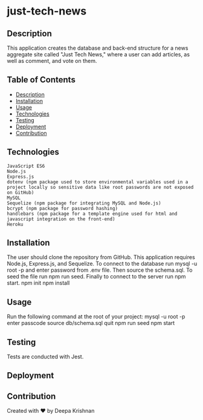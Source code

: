 # just-tech-news
## Description
This application creates the database and back-end structure for a news aggregate site called "Just Tech News," where a user can add articles, as well as comment, and vote on them.

## Table of Contents
  * [Description](#description)
  * [Installation](#installation)
  * [Usage](#usage)
  * [Technologies](#technologies)
  * [Testing](#testing)
  * [Deployment](#deployment)
  * [Contribution](#contribution)

## Technologies
    JavaScript ES6
    Node.js
    Express.js
    dotenv (npm package used to store environmental variables used in a project locally so sensitive data like root passwords are not exposed on GitHub)
    MySQL
    Sequelize (npm package for integrating MySQL and Node.js)
    bcrypt (npm package for password hashing)
    handlebars (npm package for a template engine used for html and javascript integration on the front-end)
    Heroku

## Installation
The user should clone the repository from GitHub. This application requires Node.js, Express.js, and Sequelize. To connect to the database run mysql -u root -p and enter password from .env file. Then source the schema.sql. To seed the file run npm run seed. Finally to connect to the server run npm start.
      npm init
      npm install

## Usage
Run the following command at the root of your project:
        mysql -u root -p
        enter passcode
        source db/schema.sql
        quit
        npm run seed
        npm start

## Testing
Tests are conducted with Jest.

## Deployment


## Contribution
Created with ❤️ by Deepa Krishnan


